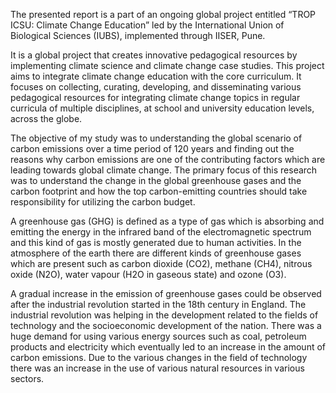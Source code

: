 The presented report is a part of an ongoing global project entitled “TROP ICSU: Climate Change Education” led by the International Union of Biological Sciences (IUBS), implemented through IISER, Pune. 

It is a global project that creates innovative pedagogical resources by implementing climate science and climate change case studies. This project aims to integrate climate change education with the core curriculum. It focuses on collecting, curating, developing, and disseminating various pedagogical resources for integrating climate change topics in regular curricula of multiple disciplines, at school and university education levels, across the globe.

The objective of my study was to understanding the global scenario of carbon emissions over a time period of 120 years and finding out the reasons why carbon emissions are one of the contributing factors which are leading towards global climate change. The primary focus of this research was to understand the change in the global greenhouse gases and the carbon footprint and how the top carbon-emitting countries should take responsibility for utilizing the carbon budget.

A greenhouse gas (GHG) is defined as a type of gas which is absorbing and emitting the energy in the infrared band of the electromagnetic spectrum and this kind of gas is mostly generated due to human activities. In the atmosphere of the earth there are different kinds of greenhouse gases which are present such as carbon dioxide (CO2), methane (CH4), nitrous oxide (N2O), water vapour (H2O in gaseous state) and ozone (O3).

A gradual increase in the emission of greenhouse gases could be observed after the industrial revolution started in the 18th century in England. The industrial revolution was helping in the development related to the fields of technology and the socioeconomic development of the nation. There was a huge demand for using various energy sources such as coal, petroleum products and electricity which eventually led to an increase in the amount of carbon emissions. Due to the various changes in the field of technology there was an increase in the use of various natural resources in various sectors.

